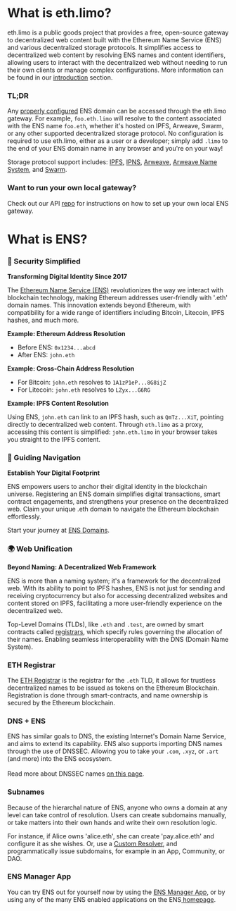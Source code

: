 # What is eth.limo?

eth.limo is a public goods project that provides a free, open-source gateway to decentralized web content built with the Ethereum Name Service (ENS) and various decentralized storage protocols. It simplifies access to decentralized web content by resolving ENS names and content identifiers, allowing users to interact with the decentralized web without needing to run their own clients or manage complex configurations. More information can be found in our [introduction](./introduction/what-is-eth.limo/README.md) section.

### TL;DR

Any [properly configured](./beginner/configuring-your-ens-name/updating-your-ens-content-records.md) ENS domain can be accessed through the eth.limo gateway. For example, `foo.eth.limo` will resolve to the content associated with the ENS name `foo.eth`, whether it's hosted on IPFS, Arweave, Swarm, or any other supported decentralized storage protocol. No configuration is required to use eth.limo, either as a user or a developer; simply add `.limo` to the end of your ENS domain name in any browser and you're on your way!

Storage protocol support includes: [IPFS](https://ipfs.tech/), [IPNS](https://docs.ipfs.tech/concepts/ipns/), [Arweave](https://www.arweave.org/), [Arweave Name System](https://ar.io/arns), and [Swarm](https://www.ethswarm.org/).

### Want to run your own local gateway?

Check out our API [repo](https://github.com/ethlimo/dweb-proxy-api) for instructions on how to set up your own local ENS gateway.

# What is ENS?

### 🔐 Security Simplified

**Transforming Digital Identity Since 2017**

The [Ethereum Name Service (ENS)](https://ens.domains) revolutionizes the way we interact with blockchain technology, making Ethereum addresses user-friendly with '.eth' domain names. This innovation extends beyond Ethereum, with compatibility for a wide range of identifiers including Bitcoin, Litecoin, IPFS hashes, and much more.

**Example: Ethereum Address Resolution**

* Before ENS: `0x1234...abcd`
* After ENS: `john.eth`

**Example: Cross-Chain Address Resolution**

* For Bitcoin: `john.eth` resolves to `1A1zP1eP...8G8ijZ`
* For Litecoin: `john.eth` resolves to `LZyx...G6RG`

**Example: IPFS Content Resolution**

Using ENS, `john.eth` can link to an IPFS hash, such as `QmTz...XiT`, pointing directly to decentralized web content. Through `eth.limo` as a proxy, accessing this content is simplified: `john.eth.limo` in your browser takes you straight to the IPFS content.

### 🧭 Guiding Navigation

**Establish Your Digital Footprint**

ENS empowers users to anchor their digital identity in the blockchain universe. Registering an ENS domain simplifies digital transactions, smart contract engagements, and strengthens your presence on the decentralized web. Claim your unique .eth domain to navigate the Ethereum blockchain effortlessly.

Start your journey at [ENS Domains](https://app.ens.domains/).

### 🌍 Web Unification

**Beyond Naming: A Decentralized Web Framework**

ENS is more than a naming system; it's a framework for the decentralized web. With its ability to point to IPFS hashes, ENS is not just for sending and receiving cryptocurrency but also for accessing decentralized websites and content stored on IPFS, facilitating a more user-friendly experience on the decentralized web.

Top-Level Domains (TLDs), like `.eth` and `.test`, are owned by smart contracts called [registrars](https://docs.ens.domains/registry/eth), which specify rules governing the allocation of their names. Enabling seamless interoperability with the DNS (Domain Name System).

### ETH Registrar <a href="#eth-registrar" id="eth-registrar"></a>

The [ETH Registrar](https://docs.ens.domains/registry/eth) is the registrar for the `.eth` TLD, it allows for trustless decentralized names to be issued as tokens on the Ethereum Blockchain. Registration is done through smart-contracts, and name ownership is secured by the Ethereum blockchain.

### DNS + ENS <a href="#dns-ens" id="dns-ens"></a>

ENS has similar goals to DNS, the existing Internet's Domain Name Service, and aims to extend its capability. ENS also supports importing DNS names through the use of DNSSEC. Allowing you to take your `.com`, `.xyz`, or `.art` (and more) into the ENS ecosystem. \
\
Read more about DNSSEC names [on this page](https://docs.ens.domains/learn/dns).

### Subnames <a href="#subnames" id="subnames"></a>

Because of the hierarchal nature of ENS, anyone who owns a domain at any level can take control of resolution. Users can create subdomains manually, or take matters into their own hands and write their own resolution logic.

For instance, if Alice owns 'alice.eth', she can create 'pay.alice.eth' and configure it as she wishes. Or, use a [Custom Resolver](https://docs.ens.domains/resolvers/quickstart), and programmatically issue subdomains, for example in an App, Community, or DAO.

### ENS Manager App <a href="#ens-manager-app" id="ens-manager-app"></a>

You can try ENS out for yourself now by using the [ENS Manager App](https://ens.app/), or by using any of the many ENS enabled applications on the ENS[ homepage](https://ens.domains/).
